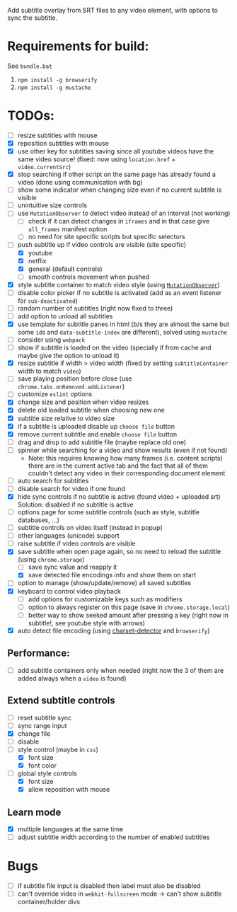 Add subtitle overlay from SRT files to any video element, with options to sync the subtitle.

# Requirements for build:
See `bundle.bat`
1. `npm install -g browserify`
1. `npm install -g mustache`

# TODOs:
- [ ] resize subtitles with mouse
- [x] reposition subtitles with mouse
- [x] use other key for subtitles saving since all youtube videos have the same video source! (fixed: now using `location.href` + `video.currentSrc`) 
- [x] stop searching if other script on the same page has already found a video (done using communication with bg) 
- [ ] show some indicator when changing size even if no current subtitle is visible  
- [ ] unintuitive size controls
- [ ] use `MutationObserver` to detect video instead of an interval (not working)
    - [ ] check if it can detect changes in `iframes` and in that case give `all_frames` manifest option
    - [ ] no need for site specific scripts but specific selectors
- [ ] push subtitle up if video controls are visible (site specific)
    - [x] youtube
    - [x] netflix
    - [x] general (default controls)
    - [ ] smooth controls movement when pushed
- [x] style subtitle container to match video style (using [`MutationObserver`](https://developer.mozilla.org/en/docs/Web/API/MutationObserver#MutationObserverInit))
- [ ] disable color picker if no subtitle is activated (add as an event listener for `sub-deactivated`)
- [ ] random number of subtitles (right now fixed to three)
- [ ] add option to unload all subtitles
- [x] use template for subtitle panes in html (b/s they are almost the same but some `id`s and `data-subtitle-index` are different), solved using `mustache`
- [ ] consider using `webpack`
- [ ] show if subtitle is loaded on the video (specially if from cache and maybe give the option to unload it)
- [x] resize subtitle if width > video width (fixed by setting `subtitleContainer` width to match `video`)
- [ ] save playing position before close (use `chrome.tabs.onRemoved.addListener`)
- [ ] customize `eslint` options
- [x] change size and position when video resizes
- [x] delete old loaded subtitle when choosing new one
- [x] subtitle size relative to video size
- [x] if a subtitle is uploaded disable up `choose file` button
- [x] remove current subtitle and enable `choose file` button
- [ ] drag and drop to add subtitle file (maybe replace old one)
- [ ] spinner while searching for a video and show results (even if not found)
    - Note: this requires knowing how many frames (i.e. content scripts) there are in the current active tab and the fact that all of them couldn't detect any video in their corresponding document element
- [ ] auto search for subtitles
- [ ] disable search for video if one found
- [x] hide sync controls if no subtitle is active (found video + uploaded srt) Solution: disabled if no subtitle is active
- [ ] options page for some subtitle controls (such as style, subtitle databases, ...)
- [ ] subtitle controls on video itself (instead in popup)
- [ ] other languages (unicode) support
- [ ] raise subtitle if video controls are visible
- [x] save subtitle when open page again, so no need to reload the subtitle (using `chrome.storage`)
    - [ ] save sync value and reapply it
    - [x] save detected file encodings info and show them on start
- [ ] option to manage (show/update/remove) all saved subtitles
- [x] keyboard to control video playback
    - [ ] add options for customizable keys such as modifiers
    - [ ] option to always register on this page (save in `chrome.storage.local`)
    - [ ] better way to show seeked amount after pressing a key (right now in subtitle!, see youtube style with arrows)
- [x] auto detect file encoding (using [charset-detector](https://www.npmjs.com/package/charset-detector) and `browserify`)

## Performance:
- [ ] add subtitle containers only when needed (right now the 3 of them are added always when a `video` is found)

## Extend subtitle controls
- [ ] reset subtitle sync
- [ ] sync range input
- [x] change file
- [ ] disable
- [ ] style control (maybe in `css`)
    - [x] font size
    - [x] font color
- [ ] global style controls
    - [x] font size
    - [x] allow reposition with mouse 

## Learn mode
- [x] multiple languages at the same time
- [ ] adjust subtitle width according to the number of enabled subtitles

# Bugs
- [ ] if subtitle file input is disabled then label must also be disabled
- [ ] can't override video in `webkit-fullscreen` mode -> can't show subtitle container/holder divs
